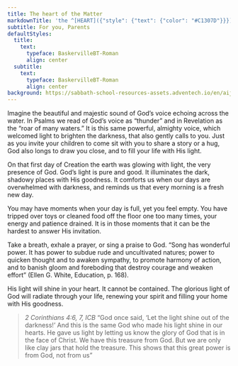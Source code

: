 ```yaml
---
title: The heart of the Matter
markdownTitle: 'the ^[HEART]({"style": {"text": {"color": "#C1307D"}}}) of the ^[MATTER]({"style": {"text": {"color": "#117F4B"}}})'
subtitle: For you, Parents
defaultStyles:
  title:
    text:
      typeface: BaskervilleBT-Roman
      align: center
  subtitle:
    text:
      typeface: BaskervilleBT-Roman
      align: center
background: https://sabbath-school-resources-assets.adventech.io/en/aij/2025-01-bg/assets/02-04.png
---
```


Imagine the beautiful and majestic sound of God’s voice echoing across the water. In Psalms we read of God’s voice as “thunder” and in Revelation as the “roar of many waters.” It is this same powerful, almighty voice, which welcomed light to brighten the darkness, that also gently calls to you. Just as you invite your children to come sit with you to share a story or a hug, God also longs to draw you close, and to fill your life with His light. 

On that first day of Creation the earth was glowing with light, the very presence of God. God’s light is pure and good. It illuminates the dark, shadowy places with His goodness. It comforts us when our days are overwhelmed with darkness, and reminds us that every morning is a fresh new day. 

You may have moments when your day is full, yet you feel empty. You have tripped over toys or cleaned food off the floor one too many times, your energy and patience drained. It is in those moments that it can be the hardest to answer His invitation. 

Take a breath, exhale a prayer, or sing a praise to God. “Song has wonderful power. It has power to subdue rude and uncultivated natures; power to quicken thought and to awaken sympathy, to promote harmony of action, and to banish gloom and foreboding that destroy courage and weaken effort” (Ellen G. White, Education, p. 168).

His light will shine in your heart. It cannot be contained. The glorious light of God will radiate through your life, renewing your spirit and filling your home with His goodness. 

> <cite>2 Corinthians 4:6, 7, ICB</cite>
> “God once said, ‘Let the light shine out of the darkness!’ And this is the same God who made his light shine in our hearts. He gave us light by letting us know the glory of God that is in the face of Christ. We have this treasure from God. But we are only like clay jars that hold the treasure. This shows that this great power is from God, not from us”